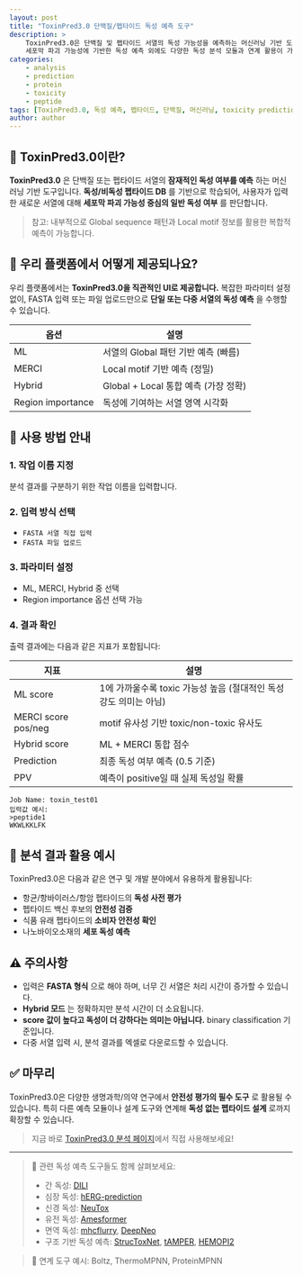 ```yaml
---
layout: post
title: "ToxinPred3.0 단백질/펩타이드 독성 예측 도구"
description: >
    ToxinPred3.0은 단백질 및 펩타이드 서열의 독성 가능성을 예측하는 머신러닝 기반 도구입니다. 
    세포막 파괴 가능성에 기반한 독성 예측 외에도 다양한 독성 분석 모듈과 연계 활용이 가능합니다.
categories:
    - analysis 
    - prediction
    - protein
    - toxicity
    - peptide
tags: [ToxinPred3.0, 독성 예측, 펩타이드, 단백질, 머신러닝, toxicity prediction, peptide, protein, 바이오안전성]
author: author
---
```


## 🔬 ToxinPred3.0이란?

**ToxinPred3.0** 은 단백질 또는 펩타이드 서열의 **잠재적인 독성 여부를 예측** 하는 머신러닝 기반 도구입니다.
**독성/비독성 펩타이드 DB** 를 기반으로 학습되어, 사용자가 입력한 새로운 서열에 대해 **세포막 파괴 가능성 중심의 일반 독성 여부** 를 판단합니다.

> 참고: 내부적으로 Global sequence 패턴과 Local motif 정보를 활용한 복합적 예측이 가능합니다.

## 🧪 우리 플랫폼에서 어떻게 제공되나요?

우리 플랫폼에서는 **ToxinPred3.0을 직관적인 UI로 제공합니다.**
복잡한 파라미터 설정 없이, FASTA 입력 또는 파일 업로드만으로 **단일 또는 다중 서열의 독성 예측** 을 수행할 수 있습니다.

| 옵션                | 설명                           |
| ----------------- | ---------------------------- |
| ML                | 서열의 Global 패턴 기반 예측 (빠름)     |
| MERCI             | Local motif 기반 예측 (정밀)       |
| Hybrid            | Global + Local 통합 예측 (가장 정확) |
| Region importance | 독성에 기여하는 서열 영역 시각화           |

## 📝 사용 방법 안내

### 1. 작업 이름 지정

분석 결과를 구분하기 위한 작업 이름을 입력합니다.

### 2. 입력 방식 선택

* `FASTA 서열 직접 입력`
* `FASTA 파일 업로드`

### 3. 파라미터 설정

* ML, MERCI, Hybrid 중 선택
* Region importance 옵션 선택 가능

### 4. 결과 확인

출력 결과에는 다음과 같은 지표가 포함됩니다:

| 지표                  | 설명                                        |
| ------------------- | ----------------------------------------- |
| ML score            | 1에 가까울수록 toxic 가능성 높음 (절대적인 독성 강도 의미는 아님) |
| MERCI score pos/neg | motif 유사성 기반 toxic/non-toxic 유사도          |
| Hybrid score        | ML + MERCI 통합 점수                          |
| Prediction          | 최종 독성 여부 예측 (0.5 기준)                      |
| PPV                 | 예측이 positive일 때 실제 독성일 확률                 |

```plaintext
Job Name: toxin_test01
입력값 예시:
>peptide1
WKWLKKLFK
```

## 🧬 분석 결과 활용 예시

ToxinPred3.0은 다음과 같은 연구 및 개발 분야에서 유용하게 활용됩니다:

* 항균/항바이러스/항암 펩타이드의 **독성 사전 평가**
* 펩타이드 백신 후보의 **안전성 검증**
* 식품 유래 펩타이드의 **소비자 안전성 확인**
* 나노바이오소재의 **세포 독성 예측**

## ⚠️ 주의사항

* 입력은 **FASTA 형식** 으로 해야 하며, 너무 긴 서열은 처리 시간이 증가할 수 있습니다.
* **Hybrid 모드** 는 정확하지만 분석 시간이 더 소요됩니다.
* **score 값이 높다고 독성이 더 강하다는 의미는 아닙니다.** binary classification 기준입니다.
* 다중 서열 입력 시, 분석 결과를 엑셀로 다운로드할 수 있습니다.

## ✅ 마무리

ToxinPred3.0은 다양한 생명과학/의약 연구에서 **안전성 평가의 필수 도구** 로 활용될 수 있습니다.
특히 다른 예측 모듈이나 설계 도구와 연계해 **독성 없는 펩타이드 설계** 로까지 확장할 수 있습니다.

> 지금 바로 <a href="#" onclick="window.open('https://curie.kr/Analysis/ToxinPred3.0', '_blank'); return false;" rel="noopener noreferrer">ToxinPred3.0 분석 페이지</a>에서 직접 사용해보세요!

---

> 📌 관련 독성 예측 도구들도 함께 살펴보세요:
>
> * 간 독성: [DILI](https://github.com/srijitseal/DILI)
> * 심장 독성: [hERG-prediction](https://github.com/WeilabMSU/hERG-prediction)
> * 신경 독성: [NeuTox](https://github.com/xuejunhe/NeuTox-2.0)
> * 유전 독성: [Amesformer](https://github.com/luke-a-thompson/AmesFormer)
> * 면역 독성: [mhcflurry](https://github.com/openvax/mhcflurry), [DeepNeo](https://github.com/kaistomics/DeepNeo)
> * 구조 기반 독성 예측: [StrucToxNet](https://github.com/), [tAMPER](https://github.com/), [HEMOPI2](https://github.com/)

> 🧩 연계 도구 예시: Boltz, ThermoMPNN, ProteinMPNN
